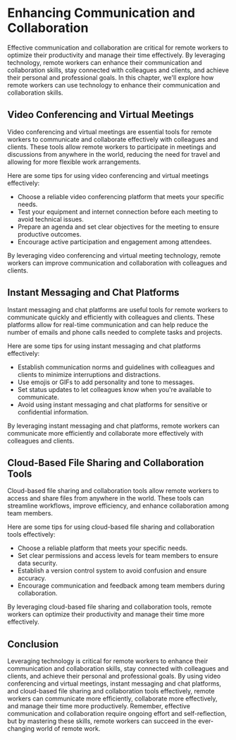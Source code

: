 Enhancing Communication and Collaboration
===============================================================================================

Effective communication and collaboration are critical for remote workers to optimize their productivity and manage their time effectively. By leveraging technology, remote workers can enhance their communication and collaboration skills, stay connected with colleagues and clients, and achieve their personal and professional goals. In this chapter, we'll explore how remote workers can use technology to enhance their communication and collaboration skills.

Video Conferencing and Virtual Meetings
---------------------------------------

Video conferencing and virtual meetings are essential tools for remote workers to communicate and collaborate effectively with colleagues and clients. These tools allow remote workers to participate in meetings and discussions from anywhere in the world, reducing the need for travel and allowing for more flexible work arrangements.

Here are some tips for using video conferencing and virtual meetings effectively:

- Choose a reliable video conferencing platform that meets your specific needs.
- Test your equipment and internet connection before each meeting to avoid technical issues.
- Prepare an agenda and set clear objectives for the meeting to ensure productive outcomes.
- Encourage active participation and engagement among attendees.

By leveraging video conferencing and virtual meeting technology, remote workers can improve communication and collaboration with colleagues and clients.

Instant Messaging and Chat Platforms
------------------------------------

Instant messaging and chat platforms are useful tools for remote workers to communicate quickly and efficiently with colleagues and clients. These platforms allow for real-time communication and can help reduce the number of emails and phone calls needed to complete tasks and projects.

Here are some tips for using instant messaging and chat platforms effectively:

- Establish communication norms and guidelines with colleagues and clients to minimize interruptions and distractions.
- Use emojis or GIFs to add personality and tone to messages.
- Set status updates to let colleagues know when you're available to communicate.
- Avoid using instant messaging and chat platforms for sensitive or confidential information.

By leveraging instant messaging and chat platforms, remote workers can communicate more efficiently and collaborate more effectively with colleagues and clients.

Cloud-Based File Sharing and Collaboration Tools
------------------------------------------------

Cloud-based file sharing and collaboration tools allow remote workers to access and share files from anywhere in the world. These tools can streamline workflows, improve efficiency, and enhance collaboration among team members.

Here are some tips for using cloud-based file sharing and collaboration tools effectively:

- Choose a reliable platform that meets your specific needs.
- Set clear permissions and access levels for team members to ensure data security.
- Establish a version control system to avoid confusion and ensure accuracy.
- Encourage communication and feedback among team members during collaboration.

By leveraging cloud-based file sharing and collaboration tools, remote workers can optimize their productivity and manage their time more effectively.

Conclusion
----------

Leveraging technology is critical for remote workers to enhance their communication and collaboration skills, stay connected with colleagues and clients, and achieve their personal and professional goals. By using video conferencing and virtual meetings, instant messaging and chat platforms, and cloud-based file sharing and collaboration tools effectively, remote workers can communicate more efficiently, collaborate more effectively, and manage their time more productively. Remember, effective communication and collaboration require ongoing effort and self-reflection, but by mastering these skills, remote workers can succeed in the ever-changing world of remote work.
